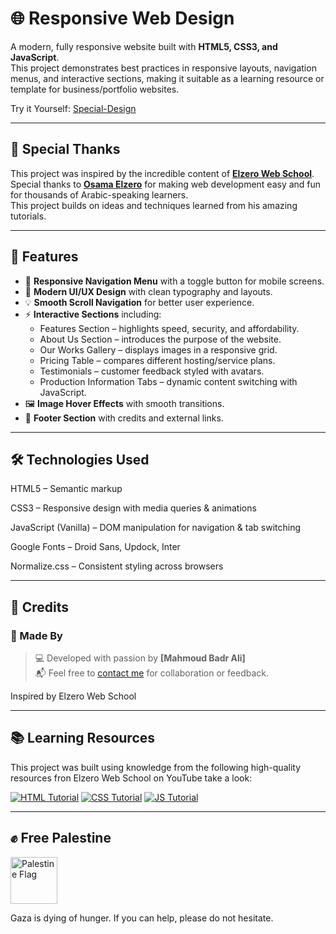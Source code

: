 # 🌐 Responsive Web Design

A modern, fully responsive website built with **HTML5, CSS3, and JavaScript**.  
This project demonstrates best practices in responsive layouts, navigation menus, and interactive sections, making it suitable as a learning resource or template for business/portfolio websites.

Try it Yourself: [Special-Design](https://mahmoudbadrali.github.io/Special-Design/)

---

## 🙏 Special Thanks

This project was inspired by the incredible content of [**Elzero Web School**](https://www.youtube.com/@ElzeroWebSchool).  
Special thanks to [**Osama Elzero**](https://www.facebook.com/OsElzero/) for making web development easy and fun for thousands of Arabic-speaking learners.  
This project builds on ideas and techniques learned from his amazing tutorials.

---

## 🚀 Features

- 📱 **Responsive Navigation Menu** with a toggle button for mobile screens.
- 🎨 **Modern UI/UX Design** with clean typography and layouts.
- 💡 **Smooth Scroll Navigation** for better user experience.
- ⚡ **Interactive Sections** including:
  - Features Section – highlights speed, security, and affordability.
  - About Us Section – introduces the purpose of the website.
  - Our Works Gallery – displays images in a responsive grid.
  - Pricing Table – compares different hosting/service plans.
  - Testimonials – customer feedback styled with avatars.
  - Production Information Tabs – dynamic content switching with JavaScript.
- 🖼️ **Image Hover Effects** with smooth transitions.
- 👣 **Footer Section** with credits and external links.

---

## 🛠️ Technologies Used

HTML5 – Semantic markup

CSS3 – Responsive design with media queries & animations

JavaScript (Vanilla) – DOM manipulation for navigation & tab switching

Google Fonts – Droid Sans, Updock, Inter

Normalize.css – Consistent styling across browsers

---

## 🙌 Credits

### 👤 Made By

> 💻 Developed with passion by **[Mahmoud Badr Ali]**  
> 📬 Feel free to [contact me](mailto:mahmoudbadrali15@gmail.com) for collaboration or feedback.

Inspired by Elzero Web School

---

## 📚 Learning Resources

This project was built using knowledge from the following high-quality resources fron Elzero Web School on YouTube take a look:

[![HTML Tutorial](https://img.icons8.com/color/48/000000/html-5.png)](https://www.youtube.com/watch?v=6QAELgirvjs&list=PLDoPjvoNmBAw_t_XWUFbBX-c9MafPk9ji)
[![CSS Tutorial](https://img.icons8.com/color/48/000000/css3.png)](https://www.youtube.com/watch?v=X1ulCwyhCVM&list=PLDoPjvoNmBAzjsz06gkzlSrlev53MGIKe)
[![JS Tutorial](https://img.icons8.com/color/48/000000/javascript.png)](https://www.youtube.com/watch?v=MAauLwSHO6Y&list=PLDoPjvoNmBAx3kiplQR_oeDqLDBUDYwVv)

---

## ✊ Free Palestine

<p align="left">
  <img src="https://upload.wikimedia.org/wikipedia/commons/0/00/Flag_of_Palestine.svg" alt="Palestine Flag" width="75" style="vertical-align: middle; margin-right: 10px;"/>
</p>
Gaza is dying of hunger. If you can help, please do not hesitate.
